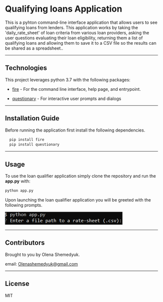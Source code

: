 # Qualifying loans Application

This is a pyhton command-line interface application that allows users to see qualifying loans from lenders. This application works by taking the 'daily_rate_sheet' of loan criteria from various loan providers, asking the user questions evaluating their loan eligibility, returning them a list of qualifying loans and allowing them to save it to a CSV file so the results can be shared as a spreadsheet.. 

---

## Technologies

This project leverages python 3.7 with the following packages:

* [fire](https://github.com/google/python-fire) - For the command line interface, help page, and entrypoint.

* [questionary](https://github.com/tmbo/questionary) - For interactive user prompts and dialogs

---

## Installation Guide

Before running the application first install the following dependencies.

```python
  pip install fire
  pip install questionary
```
---

## Usage

To use the loan qualifier application simply clone the repository and run the **app.py** with:

```python
python app.py
```

Upon launching the loan qualifier application you will be greeted with the following prompts.

![text_image](https://github.com/Oleener/Challenge_2/blob/main/Prompt.png)

---

## Contributors

Brought to you by Olena Shemedyuk.

email: Olenashemedyuk@gmail.com 

---

## License

MIT
